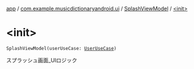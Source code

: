 [app](../../index.md) / [com.example.musicdictionaryandroid.ui](../index.md) / [SplashViewModel](index.md) / [&lt;init&gt;](./-init-.md)

# &lt;init&gt;

`SplashViewModel(userUseCase: `[`UserUseCase`](../../com.example.musicdictionaryandroid.domain.usecase/-user-use-case/index.md)`)`

スプラッシュ画面_UIロジック

